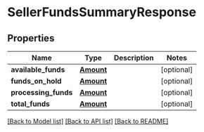 # SellerFundsSummaryResponse

## Properties
Name | Type | Description | Notes
------------ | ------------- | ------------- | -------------
**available_funds** | [**Amount**](Amount.md) |  | [optional] 
**funds_on_hold** | [**Amount**](Amount.md) |  | [optional] 
**processing_funds** | [**Amount**](Amount.md) |  | [optional] 
**total_funds** | [**Amount**](Amount.md) |  | [optional] 

[[Back to Model list]](../README.md#documentation-for-models) [[Back to API list]](../README.md#documentation-for-api-endpoints) [[Back to README]](../README.md)

